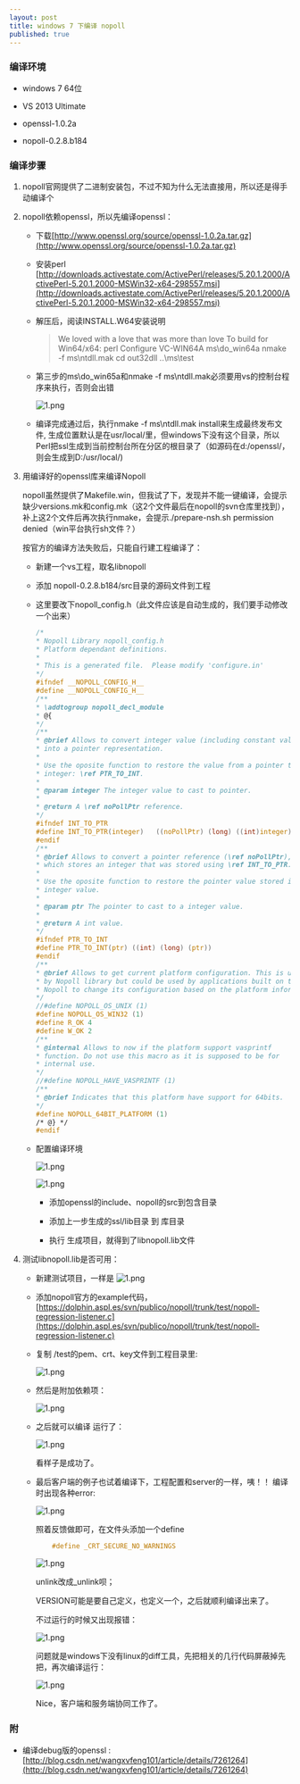 ```yaml
---
layout: post
title: windows 7 下编译 nopoll
published: true
---
```


### 编译环境 ###

- windows 7 64位

- VS 2013 Ultimate

- openssl-1.0.2a

- nopoll-0.2.8.b184


### 编译步骤 ###

1. nopoll官网提供了二进制安装包，不过不知为什么无法直接用，所以还是得手动编译个
2. nopoll依赖openssl，所以先编译openssl：
	- 下载[http://www.openssl.org/source/openssl-1.0.2a.tar.gz](http://www.openssl.org/source/openssl-1.0.2a.tar.gz)
	- 安装perl [http://downloads.activestate.com/ActivePerl/releases/5.20.1.2000/ActivePerl-5.20.1.2000-MSWin32-x64-298557.msi](http://downloads.activestate.com/ActivePerl/releases/5.20.1.2000/ActivePerl-5.20.1.2000-MSWin32-x64-298557.msi)
	- 解压后，阅读INSTALL.W64安装说明
		> We loved with a love that was more than love
		> To build for Win64/x64: 
		> perl Configure VC-WIN64A
		> ms\do_win64a
		> nmake -f ms\ntdll.mak
		> cd out32dll
		> ..\ms\test
	- 第三步的ms\do_win65a和nmake -f ms\ntdll.mak必须要用vs的控制台程序来执行，否则会出错

		![1.png](/images/2015.4/1.png)
	- 编译完成通过后，执行nmake -f ms\ntdll.mak install来生成最终发布文件, 生成位置默认是在usr/local/里，但windows下没有这个目录，所以Perl把ssl生成到当前控制台所在分区的根目录了（如源码在d:/openssl/，则会生成到D:/usr/local/)


3. 用编译好的openssl库来编译Nopoll

	nopoll虽然提供了Makefile.win，但我试了下，发现并不能一键编译，会提示缺少versions.mk和config.mk（这2个文件最后在nopoll的svn仓库里找到），补上这2个文件后再次执行nmake，会提示./prepare-nsh.sh permission denied（win平台执行sh文件？）

	按官方的编译方法失败后，只能自行建工程编译了：
    - 新建一个vs工程，取名libnopoll
    - 添加 nopoll-0.2.8.b184/src目录的源码文件到工程
    - 这里要改下nopoll_config.h（此文件应该是自动生成的，我们要手动修改一个出来）

      ```c
      /*
      * Nopoll Library nopoll_config.h
      * Platform dependant definitions.
      *
      * This is a generated file.  Please modify 'configure.in'
      */
      #ifndef __NOPOLL_CONFIG_H__
      #define __NOPOLL_CONFIG_H__
      /**
      * \addtogroup nopoll_decl_module
      * @{
      */
      /**
      * @brief Allows to convert integer value (including constant values)
      * into a pointer representation.
      *
      * Use the oposite function to restore the value from a pointer to a
      * integer: \ref PTR_TO_INT.
      *
      * @param integer The integer value to cast to pointer.
      *
      * @return A \ref noPollPtr reference.
      */
      #ifndef INT_TO_PTR
      #define INT_TO_PTR(integer)   ((noPollPtr) (long) ((int)integer))
      #endif
      /**
      * @brief Allows to convert a pointer reference (\ref noPollPtr),
      * which stores an integer that was stored using \ref INT_TO_PTR.
      *
      * Use the oposite function to restore the pointer value stored in the
      * integer value.
      *
      * @param ptr The pointer to cast to a integer value.
      *
      * @return A int value.
      */
      #ifndef PTR_TO_INT
      #define PTR_TO_INT(ptr) ((int) (long) (ptr))
      #endif
      /**
      * @brief Allows to get current platform configuration. This is used
      * by Nopoll library but could be used by applications built on top of
      * Nopoll to change its configuration based on the platform information.
      */
      //#define NOPOLL_OS_UNIX (1)
      #define NOPOLL_OS_WIN32 (1)
      #define R_OK 4
      #define W_OK 2
      /**
      * @internal Allows to now if the platform support vasprintf
      * function. Do not use this macro as it is supposed to be for
      * internal use.
      */
      //#define NOPOLL_HAVE_VASPRINTF (1)
      /**
      * @brief Indicates that this platform have support for 64bits.
      */
      #define NOPOLL_64BIT_PLATFORM (1)
      /* @} */
      #endif
      ```
    - 配置编译环境

		![1.png](/images/2015.4/2.png)

		![1.png](/images/2015.4/3.png)

		- 添加openssl的include、nopoll的src到包含目录

		- 添加上一步生成的ssl/lib目录 到 库目录
	
		- 执行 生成项目，就得到了libnopoll.lib文件
	

4. 测试libnopoll.lib是否可用：
	- 新建测试项目，一样是	![1.png](/images/2015.4/4.png)
	- 添加nopoll官方的example代码，[https://dolphin.aspl.es/svn/publico/nopoll/trunk/test/nopoll-regression-listener.c](https://dolphin.aspl.es/svn/publico/nopoll/trunk/test/nopoll-regression-listener.c)
	- 复制 /test的pem、crt、key文件到工程目录里:
	
		![1.png](/images/2015.4/5.png)
	- 然后是附加依赖项：
	
		![1.png](/images/2015.4/6.png)
	- 之后就可以编译 运行了：

		![1.png](/images/2015.4/7.png)
    
		看样子是成功了。
	- 最后客户端的例子也试着编译下，工程配置和server的一样，咦！！ 编译时出现各种error:

		![1.png](/images/2015.4/8.png)
		
		照着反馈做即可，在文件头添加一个define 

		```c
  			#define _CRT_SECURE_NO_WARNINGS
 		 ```
		![1.png](/images/2015.4/9.png)
	
		unlink改成_unlink呗；

		VERSION可能是要自己定义，也定义一个，之后就顺利编译出来了。
    
		不过运行的时候又出现报错：

		![1.png](/images/2015.4/10.png)

		问题就是windows下没有linux的diff工具，先把相关的几行代码屏蔽掉先把，再次编译运行：

		![1.png](/images/2015.4/11.png)
    
		Nice，客户端和服务端协同工作了。


### 附 ###

- 编译debug版的openssl :  [http://blog.csdn.net/wangxvfeng101/article/details/7261264](http://blog.csdn.net/wangxvfeng101/article/details/7261264)